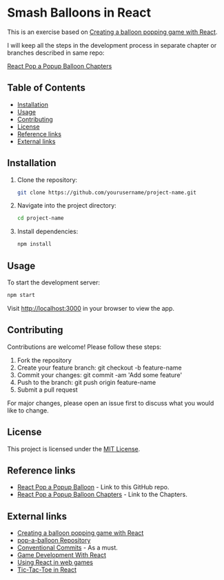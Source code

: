# Smash Balloons in React

This is an exercise based on [Creating a balloon popping game with React](https://blog.logrocket.com/using-react-web-games/#creating-balloon-popping-game-react).

I will keep all the steps in the development process in separate chapter or branches described in same repo:

[React Pop a Popup Balloon Chapters](https://github.com/qbreis/react-pop-a-popup-balloon/tree/main/documentation/walkthrough)

## Table of Contents

- [Installation](#installation)
- [Usage](#usage)
- [Contributing](#contributing)
- [License](#license)
- [Reference links](reference-links)
- [External links](external-links)

## Installation

1. Clone the repository:

    ```bash
    git clone https://github.com/yourusername/project-name.git
    ```

2. Navigate into the project directory:

    ```bash
    cd project-name
    ```

3. Install dependencies:

    ```bash
    npm install
    ```

## Usage

To start the development server:

```bash
npm start
```

Visit [http://localhost:3000](http://localhost:3000) in your browser to view the app.

## Contributing

Contributions are welcome! Please follow these steps:

1. Fork the repository
2. Create your feature branch: git checkout -b feature-name
3. Commit your changes: git commit -am 'Add some feature'
4. Push to the branch: git push origin feature-name
5. Submit a pull request

For major changes, please open an issue first to discuss what you would like to change.

## License

This project is licensed under the [MIT License](LICENSE).

## Reference links

- [React Pop a Popup Balloon](https://github.com/qbreis/react-pop-a-popup-balloon/) - Link to this GitHub repo.
- [React Pop a Popup Balloon Chapters](https://github.com/qbreis/react-pop-a-popup-balloon/tree/main/documentation/walkthrough) - Link to the Chapters.

## External links

- [Creating a balloon popping game with React](https://blog.logrocket.com/using-react-web-games/#creating-balloon-popping-game-react)
- [pop-a-balloon Repository](https://github.com/c99rahul/pop-a-balloon)
- [Conventional Commits](https://www.conventionalcommits.org/en/v1.0.0/) - As a must.
- [Game Development With React](https://reactresources.com/topics/game-development)
- [Using React in web games](https://blog.logrocket.com/using-react-web-games/)
- [Tic-Tac-Toe in React](https://kyleshevlin.com/tic-tac-toe/)